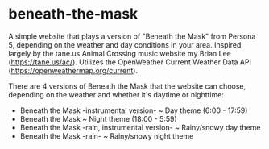 # beneath-the-mask
A simple website that plays a version of "Beneath the Mask" from Persona 5, depending on the weather and day conditions in your area.
Inspired largely by the tane.us Animal Crossing music website my Brian Lee (https://tane.us/ac/).
Utilizes the OpenWeather Current Weather Data API (https://openweathermap.org/current).

There are 4 versions of Beneath the Mask that the website can choose, depending on the weather and whether it's daytime or nighttime:
- Beneath the Mask -instrumental version- ~ Day theme (6:00 - 17:59)
- Beneath the Mask ~ Night theme (18:00 - 5:59)
- Beneath the Mask -rain, instrumental version- ~ Rainy/snowy day theme
- Beneath the Mask -rain- ~ Rainy/snowy night theme

